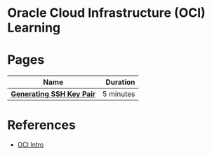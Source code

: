 # Oracle Cloud Infrastructure (OCI) Learning 






# Pages
|    **Name**   | **Duration** |
| ------------- |-----:|
|[**Generating SSH Key Pair**](GeneratingSshKey.md)|5 minutes|


# References
* [OCI Intro](https://docs.cloud.oracle.com/iaas/Content/GSG/Concepts/baremetalintro.htm)